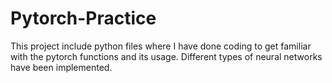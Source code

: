 # Pytorch-Practice
This project include python files where I have done coding to get familiar with the pytorch functions and its usage. Different types of neural networks have been implemented. 
